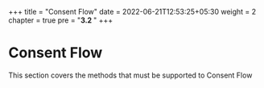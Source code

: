 +++
title = "Consent Flow"
date = 2022-06-21T12:53:25+05:30
weight = 2
chapter = true
pre = "<b>3.2 </b>"
+++

# Consent Flow

This section covers the methods that must be supported to Consent Flow
